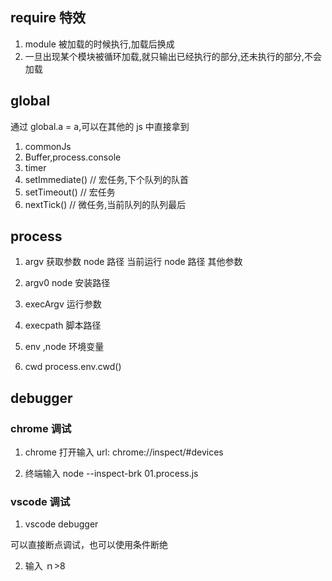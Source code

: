 ## require 特效

1. module 被加载的时候执行,加载后换成
2. 一旦出现某个模块被循环加载,就只输出已经执行的部分,还未执行的部分,不会加载

## global

通过 global.a = a,可以在其他的 js 中直接拿到

1. commonJs
2. Buffer,process.console
3. timer
4. setImmediate() // 宏任务,下个队列的队首
5. setTimeout() // 宏任务
6. nextTick() // 微任务,当前队列的队列最后

## process

1. argv 获取参数
   node 路径
   当前运行 node 路径
   其他参数

2. argv0
   node 安装路径

3. execArgv
   运行参数

4. execpath
   脚本路径

5. env ,node 环境变量

6. cwd
   process.env.cwd()

## debugger

### chrome 调试

1. chrome 打开输入 url:
   chrome://inspect/#devices

2. 终端输入
   node --inspect-brk 01.process.js

### vscode 调试

1. vscode debugger

可以直接断点调试，也可以使用条件断绝

2. 输入
   ｎ>8
